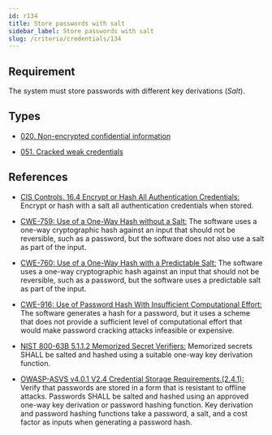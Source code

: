 ```yaml
---
id: r134
title: Store passwords with salt
sidebar_label: Store passwords with salt
slug: /criteria/credentials/134
---
```


## Requirement

The system must store passwords
with different key derivations (*Salt*).

## Types

- [020. Non-encrypted confidential information](/types/020)

- [051. Cracked weak credentials](/types/051)

## References

- [CIS Controls. 16.4 Encrypt or Hash All Authentication Credentials:](https://www.cisecurity.org/controls/)
Encrypt or hash with a salt
all authentication credentials
when stored.

- [CWE-759: Use of a One-Way Hash without a Salt:](https://cwe.mitre.org/data/definitions/759.html)
The software uses
a one-way cryptographic hash
against an input
that should not be reversible,
such as a password,
but the software does not also use a salt
as part of the input.

- [CWE-760: Use of a One-Way Hash with a Predictable Salt:](https://cwe.mitre.org/data/definitions/760.html)
The software uses
a one-way cryptographic hash
against an input
that should not be reversible,
such as a password,
but the software uses a predictable salt
as part of the input.

- [CWE-916: Use of Password Hash With Insufficient Computational Effort:](https://cwe.mitre.org/data/definitions/916.html)
The software generates
a hash for a password,
but it uses a scheme
that does not provide a sufficient level
of computational effort
that would make password cracking attacks
infeasible or expensive.

- [NIST 800-63B 5.1.1.2 Memorized Secret Verifiers:](https://pages.nist.gov/800-63-3/sp800-63b.html)
Memorized secrets SHALL be salted
and hashed using a suitable
one-way key derivation function.

- [OWASP-ASVS v4.0.1 V2.4 Credential Storage Requirements.(2.4.1):](https://owasp.org/www-pdf-archive/OWASP_Application_Security_Verification_Standard_4.0-en.pdf) 
Verify that passwords are stored
in a form that is resistant
to offline attacks.
Passwords SHALL be salted and hashed
using an approved one-way key derivation
or password hashing function.
Key derivation and password hashing functions
take a password,
a salt,
and a cost factor as inputs
when generating a password hash.
